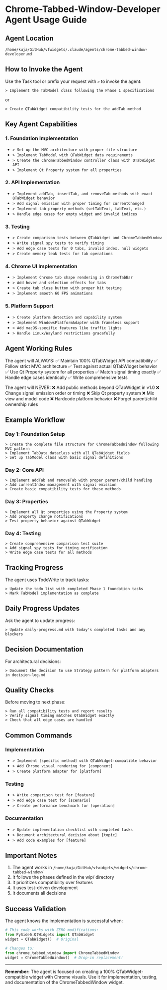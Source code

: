 # Chrome-Tabbed-Window-Developer Agent Usage Guide

## Agent Location
`/home/kuja/GitHub/vfwidgets/.claude/agents/chrome-tabbed-window-developer.md`

## How to Invoke the Agent

Use the Task tool or prefix your request with `>` to invoke the agent:

```
> Implement the TabModel class following the Phase 1 specifications
```

or

```
> Create QTabWidget compatibility tests for the addTab method
```

## Key Agent Capabilities

### 1. **Foundation Implementation**
- `> Set up the MVC architecture with proper file structure`
- `> Implement TabModel with QTabWidget data requirements`
- `> Create the ChromeTabbedWindow controller class with QTabWidget API`
- `> Implement Qt Property system for all properties`

### 2. **API Implementation**
- `> Implement addTab, insertTab, and removeTab methods with exact QTabWidget behavior`
- `> Add signal emission with proper timing for currentChanged`
- `> Implement tab property methods (setTabText, tabText, etc.)`
- `> Handle edge cases for empty widget and invalid indices`

### 3. **Testing**
- `> Create comparison tests between QTabWidget and ChromeTabbedWindow`
- `> Write signal spy tests to verify timing`
- `> Add edge case tests for 0 tabs, invalid index, null widgets`
- `> Create memory leak tests for tab operations`

### 4. **Chrome UI Implementation**
- `> Implement Chrome tab shape rendering in ChromeTabBar`
- `> Add hover and selection effects for tabs`
- `> Create tab close button with proper hit testing`
- `> Implement smooth 60 FPS animations`

### 5. **Platform Support**
- `> Create platform detection and capability system`
- `> Implement WindowsPlatformAdapter with frameless support`
- `> Add macOS-specific features like traffic lights`
- `> Handle Linux/Wayland restrictions gracefully`

## Agent Working Rules

The agent will ALWAYS:
✅ Maintain 100% QTabWidget API compatibility
✅ Follow strict MVC architecture
✅ Test against actual QTabWidget behavior
✅ Use Qt Property system for all properties
✅ Match signal timing exactly
✅ Handle edge cases identically
✅ Write comprehensive tests

The agent will NEVER:
❌ Add public methods beyond QTabWidget in v1.0
❌ Change signal emission order or timing
❌ Skip Qt property system
❌ Mix view and model code
❌ Hardcode platform behavior
❌ Forget parent/child ownership rules

## Example Workflow

### Day 1: Foundation Setup
```
> Create the complete file structure for ChromeTabbedWindow following MVC pattern
> Implement TabData dataclass with all QTabWidget fields
> Set up TabModel class with basic signal definitions
```

### Day 2: Core API
```
> Implement addTab and removeTab with proper parent/child handling
> Add currentIndex management with signal emission
> Create basic compatibility tests for these methods
```

### Day 3: Properties
```
> Implement all Qt properties using the Property system
> Add property change notifications
> Test property behavior against QTabWidget
```

### Day 4: Testing
```
> Create comprehensive comparison test suite
> Add signal spy tests for timing verification
> Write edge case tests for all methods
```

## Tracking Progress

The agent uses TodoWrite to track tasks:
```
> Update the todo list with completed Phase 1 foundation tasks
> Mark TabModel implementation as complete
```

## Daily Progress Updates

Ask the agent to update progress:
```
> Update daily-progress.md with today's completed tasks and any blockers
```

## Decision Documentation

For architectural decisions:
```
> Document the decision to use Strategy pattern for platform adapters in decision-log.md
```

## Quality Checks

Before moving to next phase:
```
> Run all compatibility tests and report results
> Verify signal timing matches QTabWidget exactly
> Check that all edge cases are handled
```

## Common Commands

### Implementation
- `> Implement [specific method] with QTabWidget-compatible behavior`
- `> Add Chrome visual rendering for [component]`
- `> Create platform adapter for [platform]`

### Testing
- `> Write comparison test for [feature]`
- `> Add edge case test for [scenario]`
- `> Create performance benchmark for [operation]`

### Documentation
- `> Update implementation checklist with completed tasks`
- `> Document architectural decision about [topic]`
- `> Add code examples for [feature]`

## Important Notes

1. The agent works in `/home/kuja/GitHub/vfwidgets/widgets/chrome-tabbed-window/`
2. It follows the phases defined in the wip/ directory
3. It prioritizes compatibility over features
4. It uses test-driven development
5. It documents all decisions

## Success Validation

The agent knows the implementation is successful when:
```python
# This code works with ZERO modifications:
from PySide6.QtWidgets import QTabWidget
widget = QTabWidget()  # Original

# Changes to:
from chrome_tabbed_window import ChromeTabbedWindow
widget = ChromeTabbedWindow()  # Drop-in replacement!
```

---

**Remember:** The agent is focused on creating a 100% QTabWidget-compatible widget with Chrome visuals. Use it for implementation, testing, and documentation of the ChromeTabbedWindow widget.